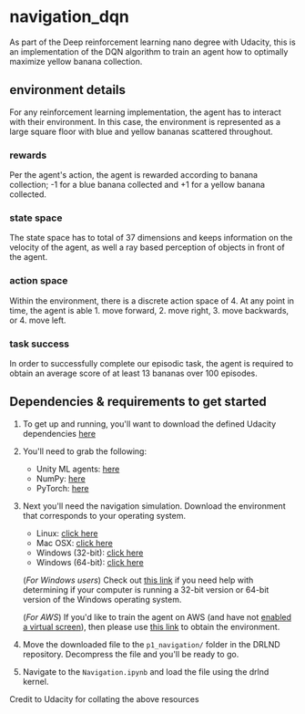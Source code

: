 # navigation_dqn

As part of the Deep reinforcement learning nano degree with Udacity, this is an implementation of the DQN algorithm to train an agent how to optimally maximize yellow banana collection. 

## environment details
For any reinforcement learning implementation, the agent has to interact with their environment. In this case, the environment is represented as a large square floor with blue and yellow bananas scattered throughout. 

### rewards
Per the agent's action, the agent is rewarded according to banana collection; -1 for a blue banana collected and +1 for a yellow banana collected.

### state space
The state space has to total of 37 dimensions and keeps information on the velocity of the agent, as well a ray based perception of objects in front of the agent.

### action space
Within the environment, there is a discrete action space of 4. At any point in time, the agent is able 1. move forward, 2. move right, 3. move backwards, or 4. move left.

### task success
In order to successfully complete our episodic task, the agent is required to obtain an average score of at least 13 bananas over 100 episodes.

## Dependencies & requirements to get started

1. To get up and running, you'll want to download the defined Udacity dependencies [here](https://github.com/udacity/deep-reinforcement-learning#dependencies)

2. You'll need to grab the following:
    - Unity ML agents: [here](https://github.com/Unity-Technologies/ml-agents/blob/master/docs/Installation.md)
    - NumPy: [here](http://www.numpy.org/) 
    - PyTorch: [here](https://pytorch.org/) 

3. Next you'll need the navigation simulation. Download the environment that corresponds to your operating system. 
    - Linux: [click here](https://s3-us-west-1.amazonaws.com/udacity-drlnd/P1/Banana/Banana_Linux.zip)
    - Mac OSX: [click here](https://s3-us-west-1.amazonaws.com/udacity-drlnd/P1/Banana/Banana.app.zip)
    - Windows (32-bit): [click here](https://s3-us-west-1.amazonaws.com/udacity-drlnd/P1/Banana/Banana_Windows_x86.zip)
    - Windows (64-bit): [click here](https://s3-us-west-1.amazonaws.com/udacity-drlnd/P1/Banana/Banana_Windows_x86_64.zip)
    
    (_For Windows users_) Check out [this link](https://support.microsoft.com/en-us/help/827218/how-to-determine-whether-a-computer-is-running-a-32-bit-version-or-64) if you need help with determining if your computer is running a 32-bit version or 64-bit version of the Windows operating system.

    (_For AWS_) If you'd like to train the agent on AWS (and have not [enabled a virtual screen](https://github.com/Unity-Technologies/ml-agents/blob/master/docs/Training-on-Amazon-Web-Service.md)), then please use [this link](https://s3-us-west-1.amazonaws.com/udacity-drlnd/P1/Banana/Banana_Linux_NoVis.zip) to obtain the environment.
    
4. Move the downloaded file to the `p1_navigation/` folder in the DRLND repository. Decompress the file and you'll be ready to go. 

5. Navigate to the `Navigation.ipynb` and load the file using the drlnd kernel. 

Credit to Udacity for collating the above resources
